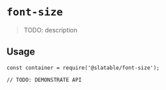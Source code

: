 # `font-size`

  > TODO: description
  
  ## Usage
  
  ```
  const container = require('@slatable/font-size');
  
  // TODO: DEMONSTRATE API
  ```